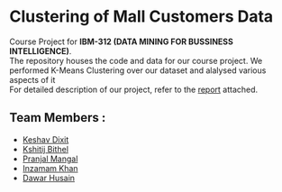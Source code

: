 # Clustering of Mall Customers Data
Course Project for **IBM-312 (DATA MINING FOR BUSSINESS INTELLIGENCE)**. <br/>
The repository houses the code and data for our course project. We performed K-Means Clustering over our dataset and alalysed various aspects of it <br/>
For detailed description of our project, refer to the [report](https://github.com/KSHITIJBITHEL/IBM_project/blob/04b580fc2a12c8130cc629d82dae72567494f951/G3.pdf) attached. 
## Team Members : 
- [Keshav Dixit](https://github.com/Keshav242)
- [Kshitij Bithel](https://github.com/KSHITIJBITHEL)
- [Pranjal Mangal](https://github.com/mangalpranjal)
- [Inzamam Khan](https://github.com/i14z1m1m)
- [Dawar Husain](https://github.com/dawarhusain)
